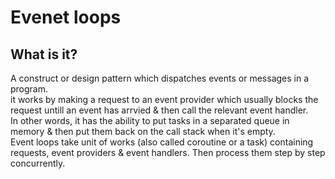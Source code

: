 # Evenet loops

## What is it?

A construct or design pattern which dispatches events or messages in a program.\
it works by making a request to an event provider which usually blocks the
request untill an event has arrvied & then call the relevant event handler.\
In other words, it has the ability to put tasks in a separated queue in memory
& then put them back on the call stack when it's empty.\
Event loops take unit of works (also called coroutine or a task) containing
requests, event providers & event handlers. Then process them step by step
concurrently.
